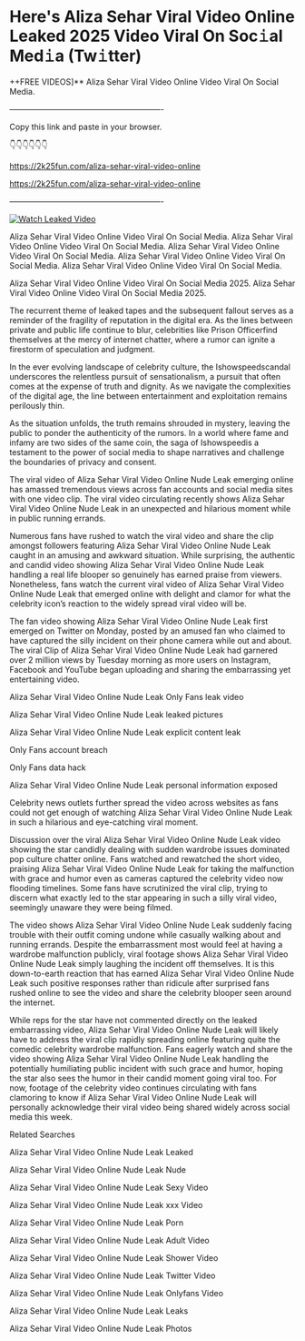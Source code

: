 # Here's Aliza Sehar Viral Video Online Leaked 2025 Video Viral On Soc𝚒al Med𝚒a (Tw𝚒tter)

++FREE VIDEOS]** Aliza Sehar Viral Video Online Video Viral On Social Media.

———————————————————-

Copy this link and paste in your browser.

👇👇👇👇👇👇

https://2k25fun.com/aliza-sehar-viral-video-online

https://2k25fun.com/aliza-sehar-viral-video-online

———————————————————-

[![Watch Leaked Video](https://miro.medium.com/v2/resize:fit:828/format:webp/1*cilzJN44JGOrTw9NJCrNHA.gif "Watch Leaked Video")](https://2k25fun.com/aliza-sehar-viral-video-online)

Aliza Sehar Viral Video Online Video Viral On Social Media. Aliza Sehar Viral Video Online Video Viral On Social Media. Aliza Sehar Viral Video Online Video Viral On Social Media. Aliza Sehar Viral Video Online Video Viral On Social Media. Aliza Sehar Viral Video Online Video Viral On Social Media.

Aliza Sehar Viral Video Online Video Viral On Social Media 2025. Aliza Sehar Viral Video Online Video Viral On Social Media 2025.

The recurrent theme of leaked tapes and the subsequent fallout serves as a reminder of the fragility of reputation in the digital era. As the lines between private and public life continue to blur, celebrities like Prison Officerfind themselves at the mercy of internet chatter, where a rumor can ignite a firestorm of speculation and judgment.

In the ever evolving landscape of celebrity culture, the Ishowspeedscandal underscores the relentless pursuit of sensationalism, a pursuit that often comes at the expense of truth and dignity. As we navigate the complexities of the digital age, the line between entertainment and exploitation remains perilously thin.

As the situation unfolds, the truth remains shrouded in mystery, leaving the public to ponder the authenticity of the rumors. In a world where fame and infamy are two sides of the same coin, the saga of Ishowspeedis a testament to the power of social media to shape narratives and challenge the boundaries of privacy and consent.

The viral video of Aliza Sehar Viral Video Online Nude Leak emerging online has amassed tremendous views across fan accounts and social media sites with one video clip. The viral video circulating recently shows Aliza Sehar Viral Video Online Nude Leak in an unexpected and hilarious moment while in public running errands.

Numerous fans have rushed to watch the viral video and share the clip amongst followers featuring Aliza Sehar Viral Video Online Nude Leak caught in an amusing and awkward situation. While surprising, the authentic and candid video showing Aliza Sehar Viral Video Online Nude Leak handling a real life blooper so genuinely has earned praise from viewers. Nonetheless, fans watch the current viral video of Aliza Sehar Viral Video Online Nude Leak that emerged online with delight and clamor for what the celebrity icon’s reaction to the widely spread viral video will be.

The fan video showing Aliza Sehar Viral Video Online Nude Leak first emerged on Twitter on Monday, posted by an amused fan who claimed to have captured the silly incident on their phone camera while out and about. The viral Clip of Aliza Sehar Viral Video Online Nude Leak had garnered over 2 million views by Tuesday morning as more users on Instagram, Facebook and YouTube began uploading and sharing the embarrassing yet entertaining video.

Aliza Sehar Viral Video Online Nude Leak Only Fans leak video

Aliza Sehar Viral Video Online Nude Leak leaked pictures

Aliza Sehar Viral Video Online Nude Leak explicit content leak

Only Fans account breach

Only Fans data hack

Aliza Sehar Viral Video Online Nude Leak personal information exposed

Celebrity news outlets further spread the video across websites as fans could not get enough of watching Aliza Sehar Viral Video Online Nude Leak in such a hilarious and eye-catching viral moment.

Discussion over the viral Aliza Sehar Viral Video Online Nude Leak video showing the star candidly dealing with sudden wardrobe issues dominated pop culture chatter online. Fans watched and rewatched the short video, praising Aliza Sehar Viral Video Online Nude Leak for taking the malfunction with grace and humor even as cameras captured the celebrity video now flooding timelines. Some fans have scrutinized the viral clip, trying to discern what exactly led to the star appearing in such a silly viral video, seemingly unaware they were being filmed.

The video shows Aliza Sehar Viral Video Online Nude Leak suddenly facing trouble with their outfit coming undone while casually walking about and running errands. Despite the embarrassment most would feel at having a wardrobe malfunction publicly, viral footage shows Aliza Sehar Viral Video Online Nude Leak simply laughing the incident off themselves. It is this down-to-earth reaction that has earned Aliza Sehar Viral Video Online Nude Leak such positive responses rather than ridicule after surprised fans rushed online to see the video and share the celebrity blooper seen around the internet.

While reps for the star have not commented directly on the leaked embarrassing video, Aliza Sehar Viral Video Online Nude Leak will likely have to address the viral clip rapidly spreading online featuring quite the comedic celebrity wardrobe malfunction. Fans eagerly watch and share the video showing Aliza Sehar Viral Video Online Nude Leak handling the potentially humiliating public incident with such grace and humor, hoping the star also sees the humor in their candid moment going viral too. For now, footage of the celebrity video continues circulating with fans clamoring to know if Aliza Sehar Viral Video Online Nude Leak will personally acknowledge their viral video being shared widely across social media this week.

Related Searches

Aliza Sehar Viral Video Online Nude Leak Leaked

Aliza Sehar Viral Video Online Nude Leak Nude

Aliza Sehar Viral Video Online Nude Leak Sexy Video

Aliza Sehar Viral Video Online Nude Leak xxx Video

Aliza Sehar Viral Video Online Nude Leak Porn

Aliza Sehar Viral Video Online Nude Leak Adult Video

Aliza Sehar Viral Video Online Nude Leak Shower Video

Aliza Sehar Viral Video Online Nude Leak Twitter Video

Aliza Sehar Viral Video Online Nude Leak Onlyfans Video

Aliza Sehar Viral Video Online Nude Leak Leaks

Aliza Sehar Viral Video Online Nude Leak Photos